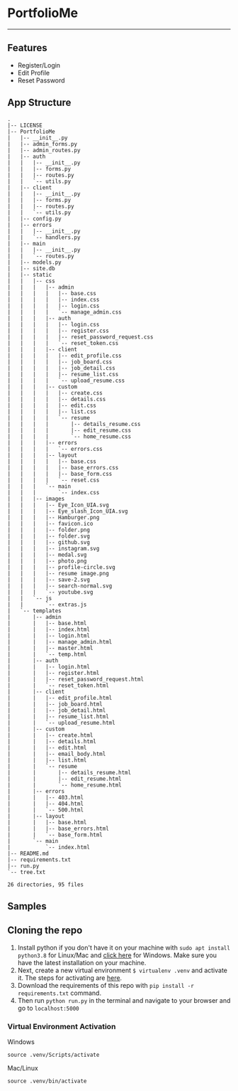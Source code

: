 # PortfolioMe

---

## Features

- Register/Login
- Edit Profile
- Reset Password

## App Structure

```text
.
|-- LICENSE
|-- PortfolioMe
|   |-- __init__.py
|   |-- admin_forms.py
|   |-- admin_routes.py
|   |-- auth
|   |   |-- __init__.py
|   |   |-- forms.py
|   |   |-- routes.py
|   |   `-- utils.py
|   |-- client
|   |   |-- __init__.py
|   |   |-- forms.py
|   |   |-- routes.py
|   |   `-- utils.py
|   |-- config.py
|   |-- errors
|   |   |-- __init__.py
|   |   `-- handlers.py
|   |-- main
|   |   |-- __init__.py
|   |   `-- routes.py
|   |-- models.py
|   |-- site.db
|   |-- static
|   |   |-- css
|   |   |   |-- admin
|   |   |   |   |-- base.css
|   |   |   |   |-- index.css
|   |   |   |   |-- login.css
|   |   |   |   `-- manage_admin.css
|   |   |   |-- auth
|   |   |   |   |-- login.css
|   |   |   |   |-- register.css
|   |   |   |   |-- reset_password_request.css
|   |   |   |   `-- reset_token.css
|   |   |   |-- client
|   |   |   |   |-- edit_profile.css
|   |   |   |   |-- job_board.css
|   |   |   |   |-- job_detail.css
|   |   |   |   |-- resume_list.css
|   |   |   |   `-- upload_resume.css
|   |   |   |-- custom
|   |   |   |   |-- create.css
|   |   |   |   |-- details.css
|   |   |   |   |-- edit.css
|   |   |   |   |-- list.css
|   |   |   |   `-- resume
|   |   |   |       |-- details_resume.css
|   |   |   |       |-- edit_resume.css
|   |   |   |       `-- home_resume.css
|   |   |   |-- errors
|   |   |   |   `-- errors.css
|   |   |   |-- layout
|   |   |   |   |-- base.css
|   |   |   |   |-- base_errors.css
|   |   |   |   |-- base_form.css
|   |   |   |   `-- reset.css
|   |   |   `-- main
|   |   |       `-- index.css
|   |   |-- images
|   |   |   |-- Eye_Icon_UIA.svg
|   |   |   |-- Eye_slash_Icon_UIA.svg
|   |   |   |-- Hamburger.png
|   |   |   |-- favicon.ico
|   |   |   |-- folder.png
|   |   |   |-- folder.svg
|   |   |   |-- github.svg
|   |   |   |-- instagram.svg
|   |   |   |-- medal.svg
|   |   |   |-- photo.png
|   |   |   |-- profile-circle.svg
|   |   |   |-- resume image.png
|   |   |   |-- save-2.svg
|   |   |   |-- search-normal.svg
|   |   |   `-- youtube.svg
|   |   `-- js
|   |       `-- extras.js
|   `-- templates
|       |-- admin
|       |   |-- base.html
|       |   |-- index.html
|       |   |-- login.html
|       |   |-- manage_admin.html
|       |   |-- master.html
|       |   `-- temp.html
|       |-- auth
|       |   |-- login.html
|       |   |-- register.html
|       |   |-- reset_password_request.html
|       |   `-- reset_token.html
|       |-- client
|       |   |-- edit_profile.html
|       |   |-- job_board.html
|       |   |-- job_detail.html
|       |   |-- resume_list.html
|       |   `-- upload_resume.html
|       |-- custom
|       |   |-- create.html
|       |   |-- details.html
|       |   |-- edit.html
|       |   |-- email_body.html
|       |   |-- list.html
|       |   `-- resume
|       |       |-- details_resume.html
|       |       |-- edit_resume.html
|       |       `-- home_resume.html
|       |-- errors
|       |   |-- 403.html
|       |   |-- 404.html
|       |   `-- 500.html
|       |-- layout
|       |   |-- base.html
|       |   |-- base_errors.html
|       |   `-- base_form.html
|       `-- main
|           `-- index.html
|-- README.md
|-- requirements.txt
|-- run.py
`-- tree.txt

26 directories, 95 files

```

## Samples

## Cloning the repo

1. Install python if you don't have it on your machine with `sudo apt install python3.8` for Linux/Mac and [click here](https://www.python.org/downloads/) for Windows. Make sure you have the latest installation on your machine.
2. Next, create a new virtual environment `$ virtualenv .venv` and activate it. The steps for activating are [here](#virtual-environment-activation).
3. Download the requirements of this repo with `pip install -r requirements.txt` command.
4. Then run `python run.py` in the terminal and navigate to your browser and go to `localhost:5000`

### Virtual Environment Activation

Windows

```console
source .venv/Scripts/activate
```

Mac/Linux

```console
source .venv/bin/activate
```
